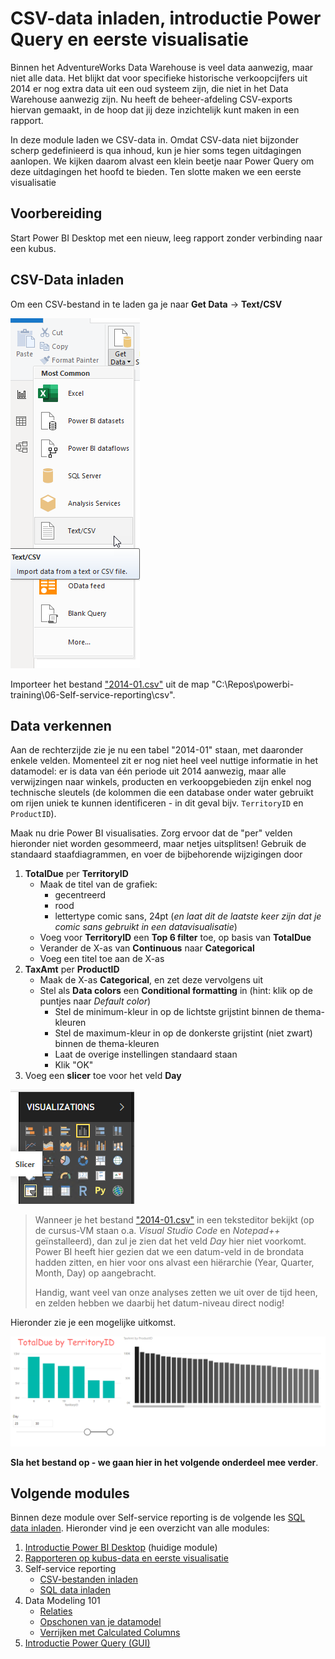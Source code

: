 # CSV-data inladen, introductie Power Query en eerste visualisatie

Binnen het AdventureWorks Data Warehouse is veel data aanwezig, maar niet alle data. Het blijkt dat voor specifieke historische verkoopcijfers uit 2014 er nog extra data uit een oud systeem zijn, die niet in het Data Warehouse aanwezig zijn. Nu heeft de beheer-afdeling CSV-exports hiervan gemaakt, in de hoop dat jij deze inzichtelijk kunt maken in een rapport.

In deze module laden we CSV-data in. Omdat CSV-data niet bijzonder scherp gedefinieerd is qua inhoud, kun je hier soms tegen uitdagingen aanlopen. We kijken daarom alvast een klein beetje naar Power Query om deze uitdagingen het hoofd te bieden. Ten slotte maken we een eerste visualisatie

## Voorbereiding

Start Power BI Desktop met een nieuw, leeg rapport zonder verbinding naar een kubus.

## CSV-Data inladen

Om een CSV-bestand in te laden ga je naar **Get Data** -> **Text/CSV**

![Get data](img/importeer-csv.png)

Importeer het bestand ["2014-01.csv"](csv/2014-01.csv) uit de map "C:\Repos\powerbi-training\06-Self-service-reporting\csv".

## Data verkennen

Aan de rechterzijde zie je nu een tabel "2014-01" staan, met daaronder enkele velden. Momenteel zit er nog niet heel veel nuttige informatie in het datamodel: er is data van één periode uit 2014 aanwezig, maar alle verwijzingen naar winkels, producten en verkoopgebieden zijn enkel nog technische sleutels (de kolommen die een database onder water gebruikt om rijen uniek te kunnen identificeren - in dit geval bijv. `TerritoryID` en `ProductID`).

Maak nu drie Power BI visualisaties. Zorg ervoor dat de "per" velden hieronder niet worden gesommeerd, maar netjes uitsplitsen! Gebruik de standaard staafdiagrammen, en voer de bijbehorende wijzigingen door

1. **TotalDue** per **TerritoryID**
   * Maak de titel van de grafiek:
     * gecentreerd
     * rood
     * lettertype comic sans, 24pt (*en laat dit de laatste keer zijn dat je comic sans gebruikt in een datavisualisatie*)
   * Voeg voor **TerritoryID** een **Top 6 filter** toe, op basis van **TotalDue**
   * Verander de X-as van **Continuous** naar **Categorical**
   * Voeg een titel toe aan de X-as
2. **TaxAmt** per **ProductID**
   * Maak de X-as **Categorical**, en zet deze vervolgens uit
   * Stel als **Data colors** een **Conditional formatting** in (hint: klik op de puntjes naar *Default color*)
     * Stel de minimum-kleur in op de lichtste grijstint binnen de thema-kleuren
     * Stel de maximum-kleur in op de donkerste grijstint (niet zwart) binnen de thema-kleuren
     * Laat de overige instellingen standaard staan
     * Klik "OK"
3. Voeg een **slicer** toe voor het veld **Day**

![Slicer-element](img/add-slicer.png)

> Wanneer je het bestand ["2014-01.csv"](csv/2014-01.csv) in een teksteditor bekijkt (op de cursus-VM staan o.a. *Visual Studio Code* en *Notepad++* geïnstalleerd), dan zul je zien dat het veld *Day* hier niet voorkomt. Power BI heeft hier gezien dat we een datum-veld in de brondata hadden zitten, en hier voor ons alvast een hiërarchie (Year, Quarter, Month, Day) op aangebracht.
>
> Handig, want veel van onze analyses zetten we uit over de tijd heen, en zelden hebben we daarbij het datum-niveau direct nodig!

Hieronder zie je een mogelijke uitkomst.

![Mogelijke uitkomst van rapport](img/mogelijke-uitkomst.png)

**Sla het bestand op - we gaan hier in het volgende onderdeel mee verder**.

## Volgende modules

Binnen deze module over Self-service reporting is de volgende les [SQL data inladen](../06-Self-service-reporting/07-sql-inladen.md). Hieronder vind je een overzicht van alle modules:

1. [Introductie Power BI Desktop](../01-Introduction/01-introductie-powerbi-desktop.md) (huidige module)
2. [Rapporteren op kubus-data en eerste visualisatie](../02-Reporting-on-Cube-Data/02-reporting-on-cube-data.md)
3. Self-service reporting
   * [CSV-bestanden inladen](../03-Self-service-reporting/03-csv-inladen.md)
   * [SQL data inladen](../03-Self-service-reporting/04-sql-inladen.md)
4. Data Modeling 101
   * [Relaties](../04-Data-Modeling-101/05-relaties.md)
   * [Opschonen van je datamodel](../04-Data-Modeling-101/06-opschonen.md)
   * [Verrijken met Calculated Columns](../04-Data-Modeling-101/07-calc-columns.md)
5. [Introductie Power Query (GUI)](../05-Power-Query-GUI/08-power-query.md)
